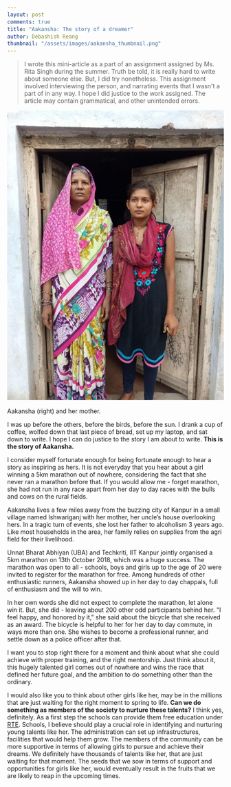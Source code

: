 ```yaml
---
layout: post
comments: true
title: "Aakansha: The story of a dreamer"
author: Debashish Reang
thumbnail: "/assets/images/aakansha_thumbnail.png"
---
```

> I wrote this mini-article as a part of an assignment assigned by Ms. Rita Singh during the summer. Truth be told, it is really hard to write about someone else. But, I did try nonetheless. This assignment involved interviewing the person, and narrating events that I wasn't a part of in any way. I hope I did justice to the work assigned. The article may contain grammatical, and other unintended errors.

<div class="imgcap">
    <img src="/assets/images/aakansha.jpg" alt="Aakansha and her mother.">
    <div class="thecap">
        <p>Aakansha (right) and her mother.</p>
    </div>
</div>

I was up before the others, before the birds, before the sun. I drank a cup of coffee, wolfed down that last piece of bread, set up my laptop, and sat down to write. I hope I can do justice to the story I am about to write. **This is the story of Aakansha.**

I consider myself fortunate enough for being fortunate enough to hear a story as inspiring as hers. It is not everyday that you hear about a girl winning a 5km marathon out of nowhere, considering the fact that she never ran a marathon before that. If you would allow me - forget marathon, she had not run in any race apart from her day to day races with the bulls and cows on the rural fields.

Aakansha lives a few miles away from the buzzing city of Kanpur in a small village named Ishwariganj with her mother, her uncle’s house overlooking hers. In a tragic turn of events, she lost her father to alcoholism 3 years ago. Like most households in the area, her family relies on supplies from the agri field for their livelihood.

Unnat Bharat Abhiyan (UBA) and Techkriti, IIT Kanpur jointly organised a 5km marathon on 13th October 2018, which was a huge success. The marathon was open to all - schools, boys and girls up to the age of 20 were invited to register for the marathon for free. Among hundreds of other enthusiastic runners, Aakansha showed up in her day to day chappals, full of enthusiasm and the will to win.

In her own words she did not expect to complete the marathon, let alone win it. But, she did - leaving about 200 other odd participants behind her. "I feel happy, and honored by it," she said about the bicycle that she received as an award. The bicycle is helpful to her for her day to day commute, in ways more than one. She wishes to become a professional runner, and settle down as a police officer after that.

I want you to stop right there for a moment and think about what she could achieve with proper training, and the right mentorship. Just think about it, this hugely talented girl comes out of nowhere and wins the race that defined her future goal, and the ambition to do something other than the ordinary.

I would also like you to think about other girls like her, may be in the millions that are just waiting for the right moment to spring to life. **Can we do something as members of the society to nurture these talents?** I think yes, definitely. As a first step the schools can provide them free education under [RTE](https://en.wikipedia.org/wiki/Right_of_Children_to_Free_and_Compulsory_Education_Act,_2009). Schools, I believe should play a crucial role in identifying and nurturing young talents like her. The administration can set up infrastructures, facilities that would help them grow. The members of the community can be more supportive in terms of allowing girls to pursue and achieve their dreams. We definitely have thousands of talents like her, that are just waiting for that moment. The seeds that we sow in terms of support and opportunities for girls like her, would eventually result in the fruits that we are likely to reap in the upcoming times.
